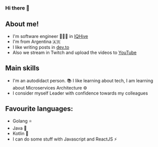 ### Hi there 👋

## About me!
* I'm software engineer 👨🏻‍🔬 in [IQHive](https://test.iqhive.com/)
* I'm from Argentina 🇦🇷
* I like writing posts in [dev.to](https://dev.to/rlgino)
* Also we stream in Twitch and upload the videos to [YouTube](https://www.youtube.com/@codewave-ar)

## Main skills
* I'm an autodidact person. 📚 I like learning about tech, I am learning about Microservices Architecture ⚙️
* I consider myself Leader with confidence towards my colleagues 

## Favourite languages:
* Golang ⭐️
* Java 🔭
* Kotlin 🔭
* I can do some stuff with Javascript and ReactJS ⚡ 
